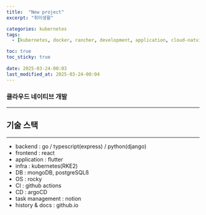 ```yaml
---
title:  "New project"
excerpt: "취미생활"

categories: kubernetes
tags:
  - [kubernetes, docker, rancher, development, application, cloud-natvie]

toc: true
toc_sticky: true
 
date: 2025-03-24-00:03
last_modified_at: 2025-03-24-00:04
---
```

### 클라우드 네이티브 개발
* * *
## 기술 스택
* * *
- backend : go / typescript(express) / python(django)
- frontend : react
- application : flutter
- infra : kubernetes(RKE2)
- DB : mongoDB, postgreSQLß
- OS : rocky
- CI : github actions
- CD : argoCD
- task management : notion
- history & docs : github.io